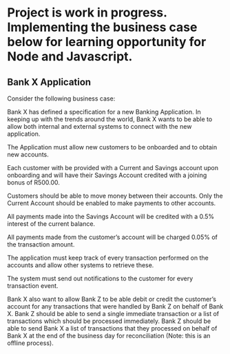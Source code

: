 # Project is work in progress. Implementing the business case below for learning opportunity for Node and Javascript.

## Bank X Application

Consider the following business case:

Bank X has defined a specification for a new Banking Application. In keeping up with the trends around the world, Bank X
wants to be able to allow both internal and external systems to connect with the new application. 

The Application must allow new customers to be onboarded and to obtain new accounts. 

Each customer with be provided with a Current and Savings account upon onboarding and will have their Savings Account 
credited with a joining bonus of R500.00. 

Customers should be able to move money between their accounts. Only the Current Account should be enabled to make payments to
other accounts. 

All payments made into the Savings Account will be credited with a 0.5% interest of the current balance.

All payments made from the customer’s account will be charged 0.05% of the transaction amount. 

The application must keep track of every transaction performed on the accounts and allow other systems to retrieve these. 

The system must send out notifications to the customer for every transaction event. 

Bank X also want to allow Bank Z to be able debit or credit the customer’s account for any transactions that were handled 
by Bank Z on behalf of Bank X. Bank Z should be able to send a single immediate transaction or a list of transactions 
which should be processed immediately. Bank Z should be able to send Bank X a list of transactions that they processed 
on behalf of Bank X at the end of the business day for reconciliation (Note: this is an offline process).
